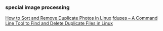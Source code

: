 ### special image processing
[How to Sort and Remove Duplicate Photos in Linux](https://www.linux.com/training-tutorials/how-sort-and-remove-duplicate-photos-linux/)
[fdupes – A Command Line Tool to Find and Delete Duplicate Files in Linux](https://www.tecmint.com/fdupes-find-and-delete-duplicate-files-in-linux/)
